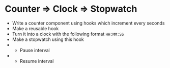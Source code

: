# Counter => Clock => Stopwatch

- Write a counter component using hooks which increment every seconds
- Make a reusable hook
- Turn it into a clock with the following format `HH:MM:SS`
- Make a stopwatch using this hook
- - Pause interval
- - Resume interval